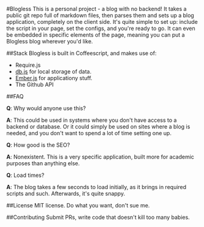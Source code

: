 #Blogless
This is a personal project - a blog with no backend! It takes a public git repo full of markdown files, then parses them and sets up a blog application, completely on the client side. It's quite simple to set up: include the script in your page, set the configs, and you're ready to go. It can even be embedded in specific elements of the page, meaning you can put a Blogless blog wherever you'd like.

##Stack
Blogless is built in Coffeescript, and makes use of:

 * Require.js
 * [db.js](https://github.com/aaronpowell/db.js) for local storage of data.
 * [Ember.js](https://github.com/emberjs/ember.js) for applicationy stuff.
 * The Github API

##FAQ

**Q**: Why would anyone use this?

**A**: This could be used in systems where you don't have access to a backend or database. Or it could simply be used on sites where a blog is needed, and you don't want to spend a lot of time setting one up.

**Q**: How good is the SEO?

**A**: Nonexistent. This is a very specific application, built more for academic purposes than anything else.

**Q**: Load times?

**A**: The blog takes a few seconds to load initially, as it brings in required scripts and such. Afterwards, it's quite snappy.

##License
MIT license. Do what you want, don't sue me.

##Contributing
Submit PRs, write code that doesn't kill too many babies.